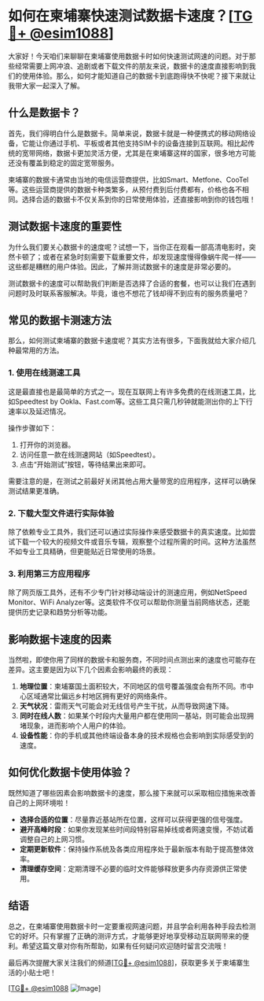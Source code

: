 # 如何在柬埔寨快速测试数据卡速度？[[TG💪+ @esim1088](https://t.me/s/esim1088)]

大家好！今天咱们来聊聊在柬埔寨使用数据卡时如何快速测试网速的问题。对于那些经常需要上网冲浪、追剧或者下载文件的朋友来说，数据卡的速度直接影响到我们的使用体验。那么，如何才能知道自己的数据卡到底跑得快不快呢？接下来就让我带大家一起深入了解。

## 什么是数据卡？

首先，我们得明白什么是数据卡。简单来说，数据卡就是一种便携式的移动网络设备，它能让你通过手机、平板或者其他支持SIM卡的设备连接到互联网。相比起传统的宽带网络，数据卡更加灵活方便，尤其是在柬埔寨这样的国家，很多地方可能还没有覆盖到稳定的固定宽带服务。

柬埔寨的数据卡通常由当地的电信运营商提供，比如Smart、Metfone、CooTel等。这些运营商提供的数据卡种类繁多，从预付费到后付费都有，价格也各不相同。选择合适的数据卡不仅关系到你的日常使用体验，还直接影响到你的钱包哦！

## 测试数据卡速度的重要性

为什么我们要关心数据卡的速度呢？试想一下，当你正在观看一部高清电影时，突然卡顿了；或者在紧急时刻需要下载重要文件，却发现速度慢得像蜗牛爬一样——这些都是糟糕的用户体验。因此，了解并测试数据卡的速度是非常必要的。

测试数据卡的速度可以帮助我们判断是否选择了合适的套餐，也可以让我们在遇到问题时及时联系客服解决。毕竟，谁也不想花了钱却得不到应有的服务质量吧？

## 常见的数据卡测速方法

那么，如何测试柬埔寨的数据卡速度呢？其实方法有很多，下面我就给大家介绍几种最常用的方法。

### 1. 使用在线测速工具

这是最直接也是最简单的方式之一。现在互联网上有许多免费的在线测速工具，比如Speedtest by Ookla、Fast.com等。这些工具只需几秒钟就能测出你的上下行速率以及延迟情况。

操作步骤如下：
1. 打开你的浏览器。
2. 访问任意一款在线测速网站（如Speedtest）。
3. 点击“开始测试”按钮，等待结果出来即可。

需要注意的是，在测试之前最好关闭其他占用大量带宽的应用程序，这样可以确保测试结果更准确。

### 2. 下载大型文件进行实际体验

除了依赖专业工具外，我们还可以通过实际操作来感受数据卡的真实速度。比如尝试下载一个较大的视频文件或音乐专辑，观察整个过程所需的时间。这种方法虽然不如专业工具精确，但更能贴近日常使用的场景。

### 3. 利用第三方应用程序

除了网页版工具外，还有不少专门针对移动端设计的测速应用，例如NetSpeed Monitor、WiFi Analyzer等。这类软件不仅可以帮助你测量当前网络状态，还能提供历史记录和趋势分析等功能。

## 影响数据卡速度的因素

当然啦，即使你用了同样的数据卡和服务商，不同时间点测出来的速度也可能存在差异。这主要是因为以下几个因素会影响最终的表现：

1. **地理位置**：柬埔寨国土面积较大，不同地区的信号覆盖强度会有所不同。市中心区域通常比偏远乡村地区拥有更好的网络条件。
2. **天气状况**：雷雨天气可能会对无线信号产生干扰，从而导致网速下降。
3. **同时在线人数**：如果某个时段内大量用户都在使用同一基站，则可能会出现拥堵现象，进而影响个人用户的体验。
4. **设备性能**：你的手机或其他终端设备本身的技术规格也会影响到实际感受到的速度。

## 如何优化数据卡使用体验？

既然知道了哪些因素会影响数据卡的速度，那么接下来就可以采取相应措施来改善自己的上网环境啦！

- **选择合适的位置**：尽量靠近基站所在位置，这样可以获得更强的信号强度。
- **避开高峰时段**：如果你发现某些时间段特别容易掉线或者网速变慢，不妨试着调整自己的上网习惯。
- **定期更新软件**：保持操作系统及各类应用程序处于最新版本有助于提高整体效率。
- **清理缓存空间**：定期清理不必要的临时文件能够释放更多内存资源供正常使用。

## 结语

总之，在柬埔寨使用数据卡时一定要重视网速问题，并且学会利用各种手段去检测它的好坏。只有掌握了正确的测评方式，才能够更好地享受移动互联网带来的便利。希望这篇文章对你有所帮助，如果有任何疑问欢迎随时留言交流哦！

最后再次提醒大家关注我们的频道[[TG💪+ @esim1088](https://t.me/s/esim1088)]，获取更多关于柬埔寨生活的小贴士吧！

[[TG💪+ @esim1088](https://t.me/s/esim1088) ![Image](https://i.postimg.cc/4NQfJmqS/Snipaste-2025-05-13-00-14-12.png)]